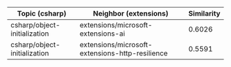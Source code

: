 | Topic (csharp) | Neighbor (extensions) | Similarity |
|-------------|-------------------|------------|
| csharp/object-initialization | extensions/microsoft-extensions-ai | 0.6026 |
| csharp/object-initialization | extensions/microsoft-extensions-http-resilience | 0.5591 |
